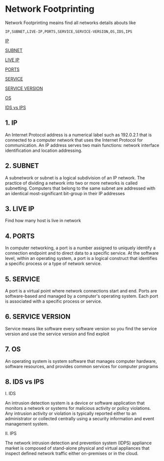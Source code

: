 # Network Footprinting

Network Footprinting meains find all networks details abouts like 

    IP,SUBNET,LIVE-IP,PORTS,SERVICE,SERVICE-VERSION,OS,IDS,IPS

[IP](#ip)

[SUBNET](#SUBNET)

[LIVE IP](#LIVE-IP)

[PORTS](#PORTS)

[SERVICE](#SERVICE)

[SERVICE VERSION](#SERVICE-VERSION)

[OS](#OS)

[IDS vs IPS](#IDS-vs-IPS)



## 1. IP

An Internet Protocol address is a numerical label such as 192.0.2.1 that is connected to a computer network that uses the Internet Protocol for communication. An IP address serves two main functions: network interface identification and location addressing.




## 2. SUBNET

A subnetwork or subnet is a logical subdivision of an IP network. The practice of dividing a network into two or more networks is called subnetting. Computers that belong to the same subnet are addressed with an identical most-significant bit-group in their IP addresses





## 3. LIVE IP

Find how many host is live in network 




## 4. PORTS 

In computer networking, a port is a number assigned to uniquely identify a connection endpoint and to direct data to a specific service. At the software level, within an operating system, a port is a logical construct that identifies a specific process or a type of network service. 




## 5. SERVICE

A port is a virtual point where network connections start and end. Ports are software-based and managed by a computer's operating system. Each port is associated with a specific process or service.




## 6. SERVICE VERSION 

Service means like software every software version so you find the service version and use the service version and find exploit 





## 7. OS 

An operating system is system software that manages computer hardware, software resources, and provides common services for computer programs






## 8. IDS vs IPS

I. IDS 

An intrusion detection system is a device or software application that monitors a network or systems for malicious activity or policy violations. Any intrusion activity or violation is typically reported either to an administrator or collected centrally using a security information and event management system.

II. IPS 

The network intrusion detection and prevention system (IDPS) appliance market is composed of stand-alone physical and virtual appliances that inspect defined network traffic either on-premises or in the cloud.



















